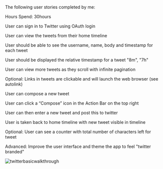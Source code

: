 The following user stories completed by me:

Hours Spend: 30hours

User can sign in to Twitter using OAuth login

User can view the tweets from their home timeline

User should be able to see the username, name, body and timestamp for each tweet

User should be displayed the relative timestamp for a tweet "8m", "7h"

User can view more tweets as they scroll with infinite pagination

Optional: Links in tweets are clickable and will launch the web browser (see autolink)

User can compose a new tweet

User can click a “Compose” icon in the Action Bar on the top right

User can then enter a new tweet and post this to twitter

User is taken back to home timeline with new tweet visible in timeline

Optional: User can see a counter with total number of characters left for tweet

Advanced: Improve the user interface and theme the app to feel "twitter branded"


![twitterbasicwalkthrough](https://cloud.githubusercontent.com/assets/4516012/3402442/3bac3eb8-fd5c-11e3-80fd-3b3d1a69f336.gif)


